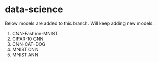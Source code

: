 # data-science

Below models are added to this branch. Will keep adding new models.
1. CNN-Fashion-MNIST
2. CIFAR-10 CNN
3. CNN-CAT-DOG
4. MNIST CNN
5. MNIST ANN
